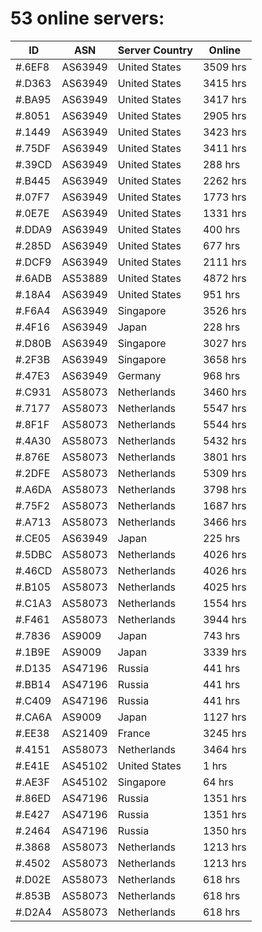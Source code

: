 # 53 online servers:

| ID | ASN | Server Country | Online |
| ------ | ------ | ------ | ------ |
| #.6EF8 | AS63949 | United States | 3509 hrs |
| #.D363 | AS63949 | United States | 3415 hrs |
| #.BA95 | AS63949 | United States | 3417 hrs |
| #.8051 | AS63949 | United States | 2905 hrs |
| #.1449 | AS63949 | United States | 3423 hrs |
| #.75DF | AS63949 | United States | 3411 hrs |
| #.39CD | AS63949 | United States | 288 hrs |
| #.B445 | AS63949 | United States | 2262 hrs |
| #.07F7 | AS63949 | United States | 1773 hrs |
| #.0E7E | AS63949 | United States | 1331 hrs |
| #.DDA9 | AS63949 | United States | 400 hrs |
| #.285D | AS63949 | United States | 677 hrs |
| #.DCF9 | AS63949 | United States | 2111 hrs |
| #.6ADB | AS53889 | United States | 4872 hrs |
| #.18A4 | AS63949 | United States | 951 hrs |
| #.F6A4 | AS63949 | Singapore | 3526 hrs |
| #.4F16 | AS63949 | Japan | 228 hrs |
| #.D80B | AS63949 | Singapore | 3027 hrs |
| #.2F3B | AS63949 | Singapore | 3658 hrs |
| #.47E3 | AS63949 | Germany | 968 hrs |
| #.C931 | AS58073 | Netherlands | 3460 hrs |
| #.7177 | AS58073 | Netherlands | 5547 hrs |
| #.8F1F | AS58073 | Netherlands | 5544 hrs |
| #.4A30 | AS58073 | Netherlands | 5432 hrs |
| #.876E | AS58073 | Netherlands | 3801 hrs |
| #.2DFE | AS58073 | Netherlands | 5309 hrs |
| #.A6DA | AS58073 | Netherlands | 3798 hrs |
| #.75F2 | AS58073 | Netherlands | 1687 hrs |
| #.A713 | AS58073 | Netherlands | 3466 hrs |
| #.CE05 | AS63949 | Japan | 225 hrs |
| #.5DBC | AS58073 | Netherlands | 4026 hrs |
| #.46CD | AS58073 | Netherlands | 4026 hrs |
| #.B105 | AS58073 | Netherlands | 4025 hrs |
| #.C1A3 | AS58073 | Netherlands | 1554 hrs |
| #.F461 | AS58073 | Netherlands | 3944 hrs |
| #.7836 | AS9009 | Japan | 743 hrs |
| #.1B9E | AS9009 | Japan | 3339 hrs |
| #.D135 | AS47196 | Russia | 441 hrs |
| #.BB14 | AS47196 | Russia | 441 hrs |
| #.C409 | AS47196 | Russia | 441 hrs |
| #.CA6A | AS9009 | Japan | 1127 hrs |
| #.EE38 | AS21409 | France | 3245 hrs |
| #.4151 | AS58073 | Netherlands | 3464 hrs |
| #.E41E | AS45102 | United States | 1 hrs |
| #.AE3F | AS45102 | Singapore | 64 hrs |
| #.86ED | AS47196 | Russia | 1351 hrs |
| #.E427 | AS47196 | Russia | 1351 hrs |
| #.2464 | AS47196 | Russia | 1350 hrs |
| #.3868 | AS58073 | Netherlands | 1213 hrs |
| #.4502 | AS58073 | Netherlands | 1213 hrs |
| #.D02E | AS58073 | Netherlands | 618 hrs |
| #.853B | AS58073 | Netherlands | 618 hrs |
| #.D2A4 | AS58073 | Netherlands | 618 hrs |

